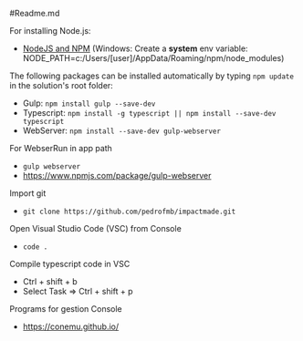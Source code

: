 #Readme.md

For installing Node.js:
* [NodeJS and NPM](https://nodejs.org/en/download/) (Windows: Create a **system** env variable: NODE_PATH=c:/Users/[user]/AppData/Roaming/npm/node_modules)

The following packages can be installed automatically by typing `npm update` in the solution's root folder:

* Gulp: `npm install gulp --save-dev`
* Typescript: `npm install -g typescript || npm install --save-dev typescript`
* WebServer:  `npm install --save-dev gulp-webserver`

For WebserRun in app path

* `gulp webserver`
* https://www.npmjs.com/package/gulp-webserver

Import git

* `git clone https://github.com/pedrofmb/impactmade.git`

Open Visual Studio Code (VSC) from Console

* `code .`

Compile typescript code in VSC

* Ctrl + shift + b
* Select Task => Ctrl + shift + p

Programs for gestion Console

* https://conemu.github.io/